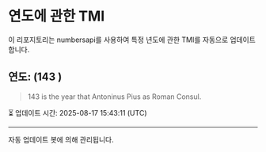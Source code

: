 
# 연도에 관한 TMI

이 리포지토리는 numbersapi를 사용하여 특정 년도에 관한 TMI를 자동으로 업데이트합니다.

## 연도: (143 )
> 143 is the year that Antoninus Pius as Roman Consul.

⏳ 업데이트 시간: 2025-08-17 15:43:11 (UTC)

---
자동 업데이트 봇에 의해 관리됩니다.
